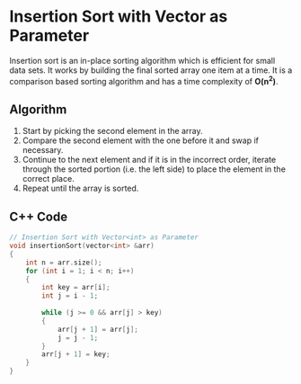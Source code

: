 

# Insertion Sort with Vector<int> as Parameter

Insertion sort is an in-place sorting algorithm which is efficient for small data sets. It works by building the final sorted array one item at a time. It is a comparison based sorting algorithm and has a time complexity of **O(n<sup>2</sup>)**.

## Algorithm

1. Start by picking the second element in the array.
2. Compare the second element with the one before it and swap if necessary.
3. Continue to the next element and if it is in the incorrect order, iterate through the sorted portion (i.e. the left side) to place the element in the correct place.
4. Repeat until the array is sorted.

## C++ Code

```c++
// Insertion Sort with Vector<int> as Parameter
void insertionSort(vector<int> &arr) 
{ 
    int n = arr.size(); 
    for (int i = 1; i < n; i++) 
    { 
        int key = arr[i]; 
        int j = i - 1; 
  
        while (j >= 0 && arr[j] > key) 
        { 
            arr[j + 1] = arr[j]; 
            j = j - 1; 
        } 
        arr[j + 1] = key; 
    } 
}
```